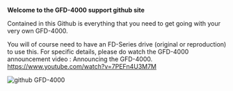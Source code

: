 **Welcome to the GFD-4000 support github site**

Contained in this Github is everything that you need to get going with your very own GFD-4000.  

You will of course need to have an FD-Series drive (original or reproduction) to use this.  For specific details, please do watch the GFD-4000 announcement video : Announcing the GFD-4000.  https://www.youtube.com/watch?v=7PEFn4U3M7M

![github GFD-4000](https://github.com/user-attachments/assets/17901b15-bdc4-4ee8-8551-9531966afd89)
